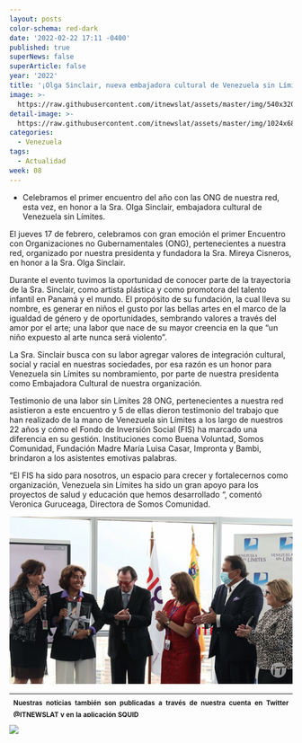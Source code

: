 ```yaml
---
layout: posts
color-schema: red-dark
date: '2022-02-22 17:11 -0400'
published: true
superNews: false
superArticle: false
year: '2022'
title: '¡Olga Sinclair, nueva embajadora cultural de Venezuela sin Límites! '
image: >-
  https://raw.githubusercontent.com/itnewslat/assets/master/img/540x320/FVSL-p.jpg
detail-image: >-
  https://raw.githubusercontent.com/itnewslat/assets/master/img/1024x680/FVSL-g.jpg
categories:
  - Venezuela
tags:
  - Actualidad
week: 08
---
```

- Celebramos el primer encuentro del año con las ONG de nuestra red, esta vez, en honor a la Sra. Olga Sinclair, embajadora cultural de Venezuela sin Límites.
 

El jueves 17 de febrero, celebramos con gran emoción el primer Encuentro con Organizaciones no Gubernamentales (ONG), pertenecientes a nuestra red, organizado por nuestra presidenta y fundadora la Sra. Mireya Cisneros, en honor a la Sra. Olga Sinclair.

Durante el evento tuvimos la oportunidad de conocer parte de la trayectoria de la Sra. Sinclair, como artista plástica y como promotora del talento infantil en Panamá y el mundo. El propósito de su fundación, la cual lleva su nombre, es generar en niños el gusto por las bellas artes en el marco de la igualdad de género y de oportunidades, sembrando valores a través del amor por el arte; una labor que nace de su mayor creencia en la que “un niño expuesto al arte nunca será violento”. 

La Sra. Sinclair busca con su labor agregar valores de integración cultural, social y racial en nuestras sociedades, por esa razón es un honor para Venezuela sin Límites su nombramiento, por parte de nuestra presidenta como Embajadora Cultural de nuestra organización. 

Testimonio de una labor sin Límites 28 ONG, pertenecientes a nuestra red asistieron a este encuentro y 5 de ellas dieron testimonio del trabajo que han realizado de la mano de Venezuela sin Límites a los largo de nuestros 22 años y cómo el Fondo de Inversión Social (FIS) ha marcado una diferencia en su gestión. Instituciones como Buena Voluntad, Somos Comunidad, Fundación Madre María Luisa Casar, Impronta y Bambi, brindaron a los asistentes emotivas palabras. 

“El FIS ha sido para nosotros, un espacio para crecer y fortalecernos como organización, Venezuela sin Límites ha sido un gran apoyo para los proyectos de salud y educación que hemos desarrollado “, comentó Veronica Guruceaga, Directora de Somos Comunidad.

![](https://raw.githubusercontent.com/itnewslat/assets/master/img/540x320/FVSL-p.jpg)

<table style="height: 42px;" width="569">
<tbody>
<tr>
<td style="text-align: justify;"><sub><strong>Nuestras noticias también son publicadas a través de nuestra cuenta en Twitter <a href="https://twitter.com/itnewslat?lang=es">@ITNEWSLAT</a> y en la aplicación <a href="https://squidapp.co/en/">SQUID</a></strong></sub></td>
</tr>
</tbody>
</table>

<img src="https://tracker.metricool.com/c3po.jpg?hash=56f88a41e39ab42c063cc51676587a04"/>

